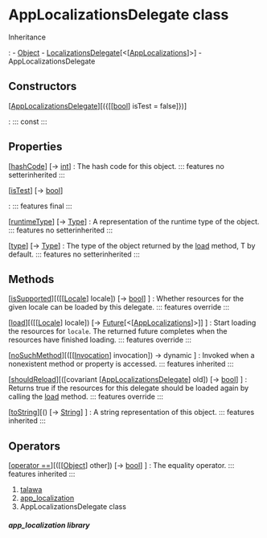 
<div>

# AppLocalizationsDelegate class

</div>



Inheritance

:   -   [Object](https://api.flutter.dev/flutter/dart-core/Object-class.html)
    -   [LocalizationsDelegate](https://api.flutter.dev/flutter/widgets/LocalizationsDelegate-class.html)[\<[[AppLocalizations](../utils_app_localization/AppLocalizations-class.html)]\>]
    -   AppLocalizationsDelegate



## Constructors

[[AppLocalizationsDelegate](../utils_app_localization/AppLocalizationsDelegate/AppLocalizationsDelegate.html)][({[[[bool](https://api.flutter.dev/flutter/dart-core/bool-class.html)] isTest = false]})]

:   ::: 
    const
    :::



## Properties

[[hashCode](https://api.flutter.dev/flutter/dart-core/Object/hashCode.html)] [→ [int](https://api.flutter.dev/flutter/dart-core/int-class.html)]
:   The hash code for this object.
    ::: features
    no setterinherited
    :::

[[isTest](../utils_app_localization/AppLocalizationsDelegate/isTest.html)] [→ [bool](https://api.flutter.dev/flutter/dart-core/bool-class.html)]

:   ::: features
    final
    :::

[[runtimeType](https://api.flutter.dev/flutter/dart-core/Object/runtimeType.html)] [→ [Type](https://api.flutter.dev/flutter/dart-core/Type-class.html)]
:   A representation of the runtime type of the object.
    ::: features
    no setterinherited
    :::

[[type](https://api.flutter.dev/flutter/widgets/LocalizationsDelegate/type.html)] [→ [Type](https://api.flutter.dev/flutter/dart-core/Type-class.html)]
:   The type of the object returned by the
    [load](https://api.flutter.dev/flutter/widgets/LocalizationsDelegate/load.html)
    method, T by default.
    ::: features
    no setterinherited
    :::



## Methods

[[isSupported](../utils_app_localization/AppLocalizationsDelegate/isSupported.html)][([[[Locale](https://api.flutter.dev/flutter/dart-ui/Locale-class.html)] locale]) [→ [bool](https://api.flutter.dev/flutter/dart-core/bool-class.html)] ]
:   Whether resources for the given locale can be loaded by this
    delegate.
    ::: features
    override
    :::

[[load](../utils_app_localization/AppLocalizationsDelegate/load.html)][([[[Locale](https://api.flutter.dev/flutter/dart-ui/Locale-class.html)] locale]) [→ [Future](https://api.flutter.dev/flutter/dart-core/Future-class.html)[\<[[AppLocalizations](../utils_app_localization/AppLocalizations-class.html)]\>]] ]
:   Start loading the resources for `locale`. The returned future
    completes when the resources have finished loading.
    ::: features
    override
    :::

[[noSuchMethod](https://api.flutter.dev/flutter/dart-core/Object/noSuchMethod.html)][([[[Invocation](https://api.flutter.dev/flutter/dart-core/Invocation-class.html)] invocation]) → dynamic ]
:   Invoked when a nonexistent method or property is accessed.
    ::: features
    inherited
    :::

[[shouldReload](../utils_app_localization/AppLocalizationsDelegate/shouldReload.html)][([covariant [[AppLocalizationsDelegate](../utils_app_localization/AppLocalizationsDelegate-class.html)] old]) [→ [bool](https://api.flutter.dev/flutter/dart-core/bool-class.html)] ]
:   Returns true if the resources for this delegate should be loaded
    again by calling the
    [load](../utils_app_localization/AppLocalizationsDelegate/load.html)
    method.
    ::: features
    override
    :::

[[toString](https://api.flutter.dev/flutter/widgets/LocalizationsDelegate/toString.html)][() [→ [String](https://api.flutter.dev/flutter/dart-core/String-class.html)] ]
:   A string representation of this object.
    ::: features
    inherited
    :::



## Operators

[[operator ==](https://api.flutter.dev/flutter/dart-core/Object/operator_equals.html)][([[[Object](https://api.flutter.dev/flutter/dart-core/Object-class.html)] other]) [→ [bool](https://api.flutter.dev/flutter/dart-core/bool-class.html)] ]
:   The equality operator.
    ::: features
    inherited
    :::







1.  [talawa](../index.html)
2.  [app_localization](../utils_app_localization/)
3.  AppLocalizationsDelegate class

##### app_localization library







